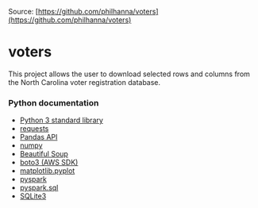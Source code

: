 Source: [https://github.com/philhanna/voters](https://github.com/philhanna/voters)
# voters
This project allows the user to download selected rows and columns from the
North Carolina voter registration database.

### Python documentation
- [Python 3 standard library](https://docs.python.org/3/library/index.html)
- [requests](https://requests.readthedocs.io/en/latest/)
- [Pandas API](https://pandas.pydata.org/docs/reference/index.html)
- [numpy](https://numpy.org/doc/stable/reference/index.html)
- [Beautiful Soup](https://www.crummy.com/software/BeautifulSoup/bs4/doc/)
- [boto3 (AWS SDK)](https://boto3.amazonaws.com/v1/documentation/api/latest/index.html)
- [matplotlib.pyplot](https://matplotlib.org/3.5.1/api/_as_gen/matplotlib.pyplot.html)
- [pyspark](https://spark.apache.org/docs/latest/api/python/)
- [pyspark.sql](https://spark.apache.org/docs/2.4.0/api/python/pyspark.sql.html)
- [SQLite3](https://www.sqlite.org/index.html)


